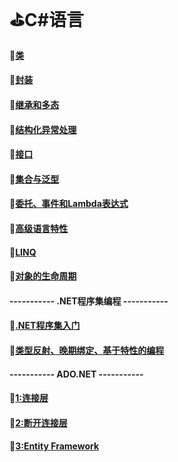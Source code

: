 # :golf:C#语言

#### :file_folder:[类](https://github.com/swordboyASS/Rear-end-Learing/blob/master/CSharp/%E6%96%87%E4%BB%B6/%E7%B1%BB.md)

#### :file_folder:[封装](https://github.com/swordboyASS/Rear-end-Learing/blob/master/CSharp/%E6%96%87%E4%BB%B6/%E5%B0%81%E8%A3%85.md)

#### :file_folder:[继承和多态](https://github.com/swordboyASS/Rear-end-Learing/blob/master/CSharp/%E6%96%87%E4%BB%B6/%E7%BB%A7%E6%89%BF%E5%92%8C%E5%A4%9A%E6%80%81.md)

#### :file_folder:[结构化异常处理](https://github.com/swordboyASS/Rear-end-Learing/blob/master/CSharp/%E6%96%87%E4%BB%B6/%E5%BC%82%E5%B8%B8%E5%A4%84%E7%90%86.md)

#### :file_folder:[接口](https://github.com/swordboyASS/Rear-end-Learing/blob/master/CSharp/%E6%96%87%E4%BB%B6/%E6%8E%A5%E5%8F%A3.md)

#### :file_folder:[集合与泛型](https://github.com/swordboyASS/Rear-end-Learing/edit/master/CSharp/%E6%96%87%E4%BB%B6/%E6%B3%9B%E5%9E%8B.md)

#### :file_folder:[委托、事件和Lambda表达式](https://github.com/swordboyASS/Rear-end-Learing/blob/master/CSharp/%E6%96%87%E4%BB%B6/%E5%A7%94%E6%89%98%EF%BC%8C%E4%BA%8B%E4%BB%B6%EF%BC%8CLambda.md)

#### :file_folder:[高级语言特性](https://github.com/swordboyASS/Rear-end-Learing/blob/master/CSharp/%E6%96%87%E4%BB%B6/%E9%AB%98%E7%BA%A7%E8%AF%AD%E8%A8%80%E7%89%B9%E6%80%A7.md)

#### :file_folder:[LINQ](https://github.com/swordboyASS/Rear-end-Learing/blob/master/CSharp/%E6%96%87%E4%BB%B6/LINQ.md)

#### :file_folder:[对象的生命周期](https://github.com/swordboyASS/Rear-end-Learing/blob/master/CSharp/%E6%96%87%E4%BB%B6/%E5%AF%B9%E8%B1%A1%E7%9A%84%E7%94%9F%E5%91%BD%E5%91%A8%E6%9C%9F.md)

####   ----------- .NET程序集编程 -----------

#### :file_folder:[.NET程序集入门](https://github.com/swordboyASS/Rear-end-Learing/blob/master/CSharp/%E6%96%87%E4%BB%B6/.NET%E7%A8%8B%E5%BA%8F%E9%9B%86%E5%85%A5%E9%97%A8.md)

#### :file_folder:[类型反射、晚期绑定、基于特性的编程](https://github.com/swordboyASS/Rear-end-Learing/blob/master/CSharp/%E6%96%87%E4%BB%B6/%E7%B1%BB%E5%9E%8B%E5%8F%8D%E5%B0%84.md)




####   ----------- ADO.NET -----------

#### :file_folder:[1:连接层](https://github.com/swordboyASS/Rear-end-Learing/blob/master/CSharp/%E6%96%87%E4%BB%B6/ADO.NET%E8%BF%9E%E6%8E%A5%E5%B1%82.md)

#### :file_folder:[2:断开连接层](https://github.com/swordboyASS/Rear-end-Learing/blob/master/CSharp/%E6%96%87%E4%BB%B6/ADO.NET%E6%96%AD%E5%BC%80%E8%BF%9E%E6%8E%A5%E5%B1%82.md)

#### :file_folder:[3:Entity Framework](https://github.com/swordboyASS/Rear-end-Learing/blob/master/CSharp/%E6%96%87%E4%BB%B6/ADO.NETEnityFramework.md)

